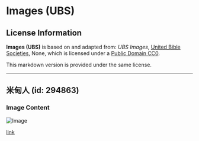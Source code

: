 # Images (UBS)

## License Information

**Images (UBS)** is based on and adapted from: _UBS Images_, [United Bible Societies](https://unitedbiblesocieties.org/), None, which is licensed under a [Public Domain CC0](https://creativecommons.org/public-domain/cc0/).

This markdown version is provided under the same license.



--------------------------------

## 米甸人 (id: 294863)

### Image Content

![Image](https://cdn.aquifer.bible/aquifer-content/resources/Media/WEB-0629_midianites.jpg)

[link](https://cdn.aquifer.bible/aquifer-content/resources/Media/WEB-0629_midianites.jpg)


